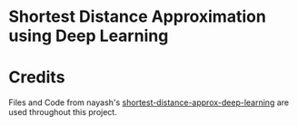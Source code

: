 # Shortest Distance Approximation using Deep Learning

# Credits

Files and Code from nayash's [shortest-distance-approx-deep-learning](https://github.com/nayash/shortest-distance-approx-deep-learning/) are used throughout this project.

